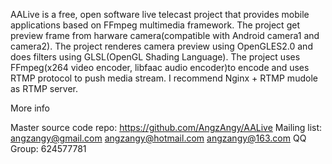 AALive is a free, open software live telecast project that provides mobile applications based on FFmpeg multimedia framework.
The project get preview frame from harware camera(compatible with Android camera1 and camera2).
The project renderes camera preview using OpenGLES2.0 and does filters using GLSL(OpenGL Shading Language).
The project uses FFmpeg(x264 video encoder, libfaac audio encoder)to encode and uses RTMP protocol to push media stream.
I recommend Nginx + RTMP mudole as RTMP server.

More info

Master source code repo: https://github.com/AngzAngy/AALive
Mailing list: angzangy@gmail.com  angzangy@hotmail.com angzangy@163.com
QQ Group: 624577781
